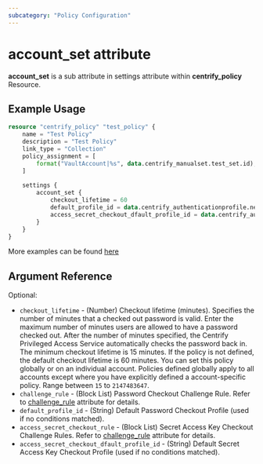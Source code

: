 ```yaml
---
subcategory: "Policy Configuration"
---
```


# account_set attribute

**account_set** is a sub attribute in settings attribute within **centrify_policy** Resource.

## Example Usage

```terraform
resource "centrify_policy" "test_policy" {
    name = "Test Policy"
    description = "Test Policy"
    link_type = "Collection"
    policy_assignment = [
        format("VaultAccount|%s", data.centrify_manualset.test_set.id),
    ]
    
    settings {
        account_set {
            checkout_lifetime = 60
            default_profile_id = data.centrify_authenticationprofile.newdevice_auth_pf.id
            access_secret_checkout_dfault_profile_id = data.centrify_authenticationprofile.newdevice_auth_pf.id
        }
    }
}
```

More examples can be found [here](https://github.com/centrify/terraform-provider-centrify/blob/main/examples/centrify_policy/policy_account_set.tf)

## Argument Reference

Optional:

- `checkout_lifetime` - (Number) Checkout lifetime (minutes). Specifies the number of minutes that a checked out password is valid. Enter the maximum number of minutes users are allowed to have a password checked out. After the number of minutes specified, the Centrify Privileged Access Service automatically checks the password back in. The minimum checkout lifetime is 15 minutes. If the policy is not defined, the default checkout lifetime is 60 minutes. You can set this policy globally or on an individual account. Policies defined globally apply to all accounts except where you have explicitly defined a account-specific policy. Range between `15` to `2147483647`.
- `challenge_rule` - (Block List) Password Checkout Challenge Rule. Refer to [challenge_rule](./attribute_challengerule.md) attribute for details.
- `default_profile_id` - (String) Default Password Checkout Profile (used if no conditions matched).
- `access_secret_checkout_rule` - (Block List) Secret Access Key Checkout Challenge Rules. Refer to [challenge_rule](./attribute_challengerule.md) attribute for details.
- `access_secret_checkout_dfault_profile_id` - (String) Default Secret Access Key Checkout Profile (used if no conditions matched).

